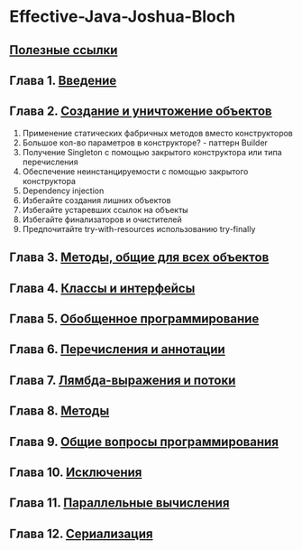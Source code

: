 # Effective-Java-Joshua-Bloch

## [Полезные ссылки](https://github.com/maksmolchdmitr/Effective-Java-Joshua-Bloch/tree/main/useful/links)

## Глава 1. [Введение](https://github.com/maksmolchdmitr/Effective-Java-Joshua-Bloch/tree/main/chapters/1)

## Глава 2. [Создание и уничтожение объектов](https://github.com/maksmolchdmitr/Effective-Java-Joshua-Bloch/tree/main/chapters/2)

1. Применение статических фабричных методов вместо конструкторов
2. Большое кол-во параметров в конструкторе? - паттерн Builder
3. Получение Singleton с помощью закрытого конструктора или типа перечисления
4. Обеспечение неинстанцируемости с помощью закрытого конструктора
5. Dependency injection
6. Избегайте создания лишних объектов
7. Избегайте устаревших ссылок на объекты
8. Избегайте финализаторов и очистителей
9. Предпочитайте try-with-resources использованию try-finally

## Глава 3. [Методы, общие для всех объектов](https://github.com/maksmolchdmitr/Effective-Java-Joshua-Bloch/tree/main/chapters/3)

## Глава 4. [Классы и интерфейсы](https://github.com/maksmolchdmitr/Effective-Java-Joshua-Bloch/tree/main/chapters/4)

## Глава 5. [Обобщенное программирование](https://github.com/maksmolchdmitr/Effective-Java-Joshua-Bloch/tree/main/chapters/5)

## Глава 6. [Перечисления и аннотации](https://github.com/maksmolchdmitr/Effective-Java-Joshua-Bloch/tree/main/chapters/6)

## Глава 7. [Лямбда-выражения и потоки](https://github.com/maksmolchdmitr/Effective-Java-Joshua-Bloch/tree/main/chapters/7)

## Глава 8. [Методы](https://github.com/maksmolchdmitr/Effective-Java-Joshua-Bloch/tree/main/chapters/8)

## Глава 9. [Общие вопросы программирования](https://github.com/maksmolchdmitr/Effective-Java-Joshua-Bloch/tree/main/chapters/9)

## Глава 10. [Исключения](https://github.com/maksmolchdmitr/Effective-Java-Joshua-Bloch/tree/main/chapters/10)

## Глава 11. [Параллельные вычисления](https://github.com/maksmolchdmitr/Effective-Java-Joshua-Bloch/tree/main/chapters/11)

## Глава 12. [Сериализация](https://github.com/maksmolchdmitr/Effective-Java-Joshua-Bloch/tree/main/chapters/12)